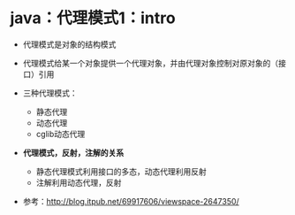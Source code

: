 # java：代理模式1：intro

* 代理模式是对象的结构模式
* 代理模式给某一个对象提供一个代理对象，并由代理对象控制对原对象的（接口）引用
* 三种代理模式：
  * 静态代理
  * 动态代理
  * cglib动态代理
* **代理模式，反射，注解的关系**
  * 静态代理模式利用接口的多态，动态代理利用反射
  * 注解利用动态代理，反射



* 参考：http://blog.itpub.net/69917606/viewspace-2647350/

